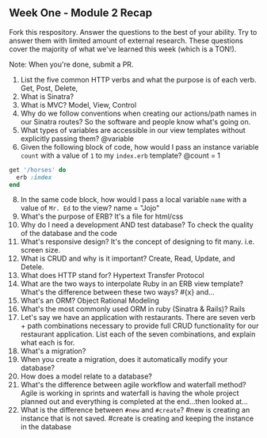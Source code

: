 ## Week One - Module 2 Recap

Fork this respository. Answer the questions to the best of your ability. Try to answer them with limited amount of external research. These questions cover the majority of what we've learned this week (which is a TON!).

Note: When you're done, submit a PR.

1. List the five common HTTP verbs and what the purpose is of each verb. Get, Post, Delete,
2. What is Sinatra?
4. What is MVC? Model, View, Control
5. Why do we follow conventions when creating our actions/path names in our Sinatra routes? So the software and people know what's going on.
6. What types of variables are accessible in our view templates without explicitly passing them? @variable
7. Given the following block of code, how would I pass an instance variable `count` with a value of `1` to my `index.erb` template? @count = 1

  ```ruby
  get '/horses' do
    erb :index
  end
  ```

8. In the same code block, how would I pass a local variable `name` with a value of `Mr. Ed` to the view? name = "Jojo"
9. What's the purpose of ERB? It's a file for html/css
10. Why do I need a development AND test database? To check the quality of the database and the code
11. What's responsive design? It's the concept of designing to fit many. i.e. screen size.
12. What is CRUD and why is it important? Create, Read, Update, and Detele.
13. What does HTTP stand for? Hypertext Transfer Protocol
14. What are the two ways to interpolate Ruby in an ERB view template? What's the difference between these two ways? #{x} and...
15. What's an ORM? Object Rational Modeling
16. What's the most commonly used ORM in ruby (Sinatra & Rails)? Rails
17. Let's say we have an application with restaurants. There are seven verb + path combinations necessary to provide full CRUD functionality for our restaurant application. List each of the seven combinations, and explain what each is for.
18. What's a migration?
19. When you create a migration, does it automatically modify your database?
20. How does a model relate to a database?
21. What's the difference between agile workflow and waterfall method? Agile is working in sprints and waterfall is having the whole project planned out and everything is completed at the end...then looked at...
22. What is the difference between `#new` and `#create`? #new is creating an instance that is not saved. #create is creating and keeping the instance in the database
